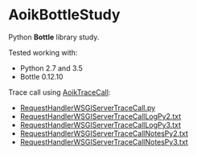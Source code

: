 # AoikBottleStudy
Python **Bottle** library study.

Tested working with:
- Python 2.7 and 3.5
- Bottle 0.12.10

Trace call using [AoikTraceCall](https://github.com/AoiKuiyuyou/AoikTraceCall):
- [RequestHandlerWSGIServerTraceCall.py](/src/RequestHandlerWSGIServerTraceCall.py)
- [RequestHandlerWSGIServerTraceCallLogPy2.txt](/src/RequestHandlerWSGIServerTraceCallLogPy2.txt?raw=True)
- [RequestHandlerWSGIServerTraceCallLogPy3.txt](/src/RequestHandlerWSGIServerTraceCallLogPy3.txt?raw=True)
- [RequestHandlerWSGIServerTraceCallNotesPy2.txt](/src/RequestHandlerWSGIServerTraceCallNotesPy2.txt?raw=True)
- [RequestHandlerWSGIServerTraceCallNotesPy3.txt](/src/RequestHandlerWSGIServerTraceCallNotesPy3.txt?raw=True)
